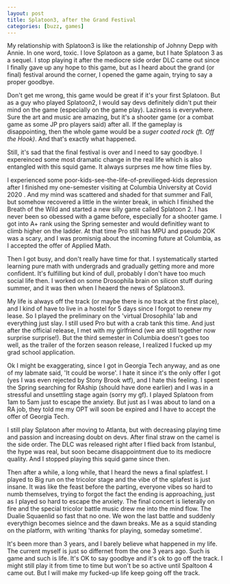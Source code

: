 ```yaml
---
layout: post
title: Splatoon3, after the Grand Festival
categories: [buzz, games]
---
```


My relationship with Splatoon3 is like the relationship of Johnny Depp with Annie. In one word, toxic. I love Splatoon as a game, but I hate Splatoon 3 as a sequel. I stop playing it after the mediocre side order DLC came out since I finally gave up any hope to this game, but as I heard about the grand (or final) festival around the corner, I opened the game again, trying to say a proper goodbye. 

Don't get me wrong, this game would be great if it's your first Splatoon. But as a guy who played Splatoon2, I would say devs definitely didn't put their mind on the game (especially on the game play). Laziness is everywhere. Sure the art and music are amazing, but it's a shooter game (or a combat game as some JP pro players said) after all. If the gameplay is disappointing, then the whole game would be a *suger coated rock (ft. Off the Hook)*. And that's exactly what happened. 

Still, it's sad that the final festival is over and I need to say goodbye. I expereinced some most dramatic change in the real life which is also entangled with this squid game. It always surprses me how time flies by. 

I experienced some poor-kids-see-the-life-of-previlieged-kids depression after I finished my one-semester visiting at Columbia University at Covid 2020 . And my mind was scattered and shaded for that summer and Fall, but somehow recovered a little in the winter break, in which I finished the Breath of the Wild and started a new silly game called Splatoon 2. I has never been so obessed with a game before, especially for a shooter game. I got into A+ rank using the Spring semester and would definitley want to climb higher on the ladder. At that time Pro still has MPU and pseudo 2OK was a scary, and I was promisnig about the incoming future at Columbia, as I accepted the offer of Applied Math. 

Then I got busy, and don't really have time for that. I systematically started learning pure math with undergrads and gradually getting more and more confident. It's fulfilling but kind of dull, probably I don't have too much social life then. I worked on some Drosophila brain on silicon stuff during summer, and it was then when I heaerd the news of Splatoon3. 

My life is always off the track (or maybe there is no track at the first place), and I kind of have to live in a hostel for 5 days since I forgot to renew my lease. So I played the preliminary on the 'virtual Drosophila' lab and everything just slay. I still used Pro but with a crab tank this time. And just after the official release, I met with my girlfriend (we are still together now surprise surprise!). But the third semester in Columbia doesn't goes too well, as the trailer of the forzen season release, I realized I fucked up my grad school application. 

Ok I might be exaggerating, since I got in Georgia Tech anyway, and as one of my labmate said, 'It could be worse'. I hate it since it's the only offer I got (yes I was even rejected by Stony Brook wtf), and I hate this feeling. I spent the Spring searching for RAship (should have done earlier) and I was in a stressful and unsettling stage again (sorry my gf). I played Splatoon from 1am to 5am just to escape the anxiety. But just as I was about to land on a RA job, they told me my OPT will soon be expired and I have to accept the offer of Georgia Tech. 

I still play Splatoon after moving to Atlanta, but with decreasing playing time and passion and increasing doubt on devs. After final straw on the camel is the side order. The DLC was released right after I flied back from Istanbul, the hype was real, but soon became disappointment due to its mediocre quality. And I stopped playing this squid game since then. 

Then after a while, a long while, that I heard the news a final splatfest. I played to Big run on the tricolor stage and the vibe of the splafest is just insane. It was like the feast before the parting, everyone vibes so hard to numb themselves, trying to forgot the fact the ending is approaching, just as I played so hard to escape the anxiety. The final concert is lieterally on fire and the special tricolor battle music drew me into the mind flow. The Dualie Squaenlid so fast that no one. We won the last battle and suddenly everythign becomes sielnce and the dawn breaks. Me as a squid standing on the platform, with writing 'thanks for playing, someday sometime'. 

It's been more than 3 years, and I barely believe what happened in my life. The current myself is just so differnet from the one 3 years ago. Such is game and such is life. It's OK to say goodbye and it's ok to go off the track. I might still play it from time to time but won't be so active until Spaltoon 4 came out. But I will make my fucked-up life keep going off the track. 







 



